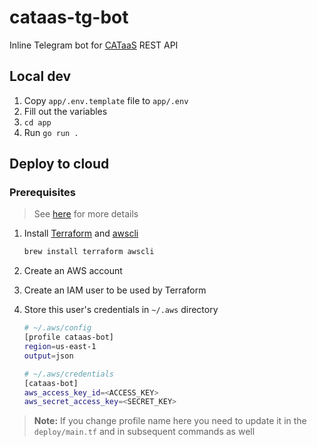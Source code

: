 # cataas-tg-bot

Inline Telegram bot for [CATaaS](https://cataas.com/) REST API

## Local dev

1. Copy `app/.env.template` file to `app/.env`
2. Fill out the variables
3. `cd app`
4. Run `go run .`

## Deploy to cloud

### Prerequisites

> See [here](https://dev.to/boodyvo/deploying-go-application-on-aws-with-terraform-849) for more details

1. Install [Terraform](https://www.terraform.io/) and [awscli](https://aws.amazon.com/cli/)

    ```bash
    brew install terraform awscli
    ```

2. Create an AWS account
3. Create an IAM user to be used by Terraform
4. Store this user's credentials in `~/.aws` directory

    ```bash
    # ~/.aws/config
    [profile cataas-bot]
    region=us-east-1
    output=json

    # ~/.aws/credentials
    [cataas-bot]
    aws_access_key_id=<ACCESS_KEY>
    aws_secret_access_key=<SECRET_KEY>
    ```

> **Note:** If you change profile name here you need to update it in the `deploy/main.tf` and in subsequent commands as well
